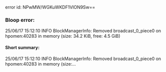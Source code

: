 error id: NPwMW/WGKuWKDF1VlON9Sw==
### Bloop error:

25/06/17 15:12:10 INFO BlockManagerInfo: Removed broadcast_0_piece0 on hpomen:40283 in memory (size: 34.2 KiB, free: 4.5 GiB)
#### Short summary: 

25/06/17 15:12:10 INFO BlockManagerInfo: Removed broadcast_0_piece0 on hpomen:40283 in memory (size:...